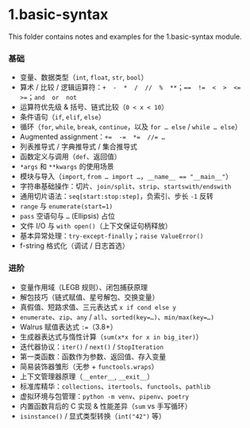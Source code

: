 # 1.basic-syntax

This folder contains notes and examples for the 1.basic-syntax module.

### 基础  
- 变量、数据类型（`int`, `float`, `str`, `bool`）
- 算术 / 比较 / 逻辑运算符：`+  -  *  /  //  %  **`；`==  !=  <  >  <=  >=`；`and  or  not`  
- 运算符优先级 & 括号、链式比较（`0 < x < 10`）  
- 条件语句（`if`, `elif`, `else`）  
- 循环（`for`, `while`, `break`, `continue`，以及 `for … else` / `while … else`）  
- Augmented assignment：`+=  -=  *=  //= …`  
- 列表推导式 / 字典推导式 / 集合推导式  
- 函数定义与调用（`def`、返回值）  
- `*args` 和 `**kwargs` 的使用场景  
- 模块与导入（`import`, `from … import …`，`__name__ == "__main__"`）  
- 字符串基础操作：切片、`join/split`、`strip`、`startswith/endswith`  
- 通用切片语法：`seq[start:stop:step]`，负索引、步长 `-1` 反转  
- `range` 与 `enumerate(start=1)`  
- `pass` 空语句与 `…` (Ellipsis) 占位  
- 文件 I/O 与 `with open()`（上下文保证句柄释放）  
- 基本异常处理：`try-except-finally`；`raise ValueError()`  
- f-string 格式化（调试 / 日志首选）  

### 进阶  
- 变量作用域（LEGB 规则）、闭包捕获原理  
- 解包技巧（链式赋值、星号解包、交换变量）  
- 真假值、短路求值、三元表达式 `x if cond else y`  
- `enumerate`、`zip`、`any` / `all`、`sorted(key=…)`、`min/max(key=…)`  
- Walrus 赋值表达式 `:=`（3.8+）  
- 生成器表达式与惰性计算（`sum(x*x for x in big_iter)`）  
- 迭代器协议：`iter()` / `next()` / `StopIteration`  
- 第一类函数：函数作为参数、返回值、存入变量  
- 简易装饰器雏形（无参 + `functools.wraps`）  
- 上下文管理器原理（`__enter__`, `__exit__`）  
- 标准库精华：`collections`、`itertools`、`functools`、`pathlib`  
- 虚拟环境与包管理：`python -m venv`、`pipenv`、`poetry`  
- 内置函数背后的 C 实现 & 性能差异（`sum` vs 手写循环）  
- `isinstance()` / 显式类型转换（`int("42")` 等）  
